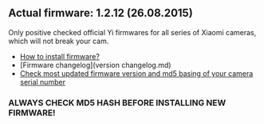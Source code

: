 ## Actual firmware: 1.2.12 (26.08.2015)

Only positive checked official Yi firmwares for all series of Xiaomi cameras, which will not break your cam.

 * [How to install firmware?](http://www.xiaoyi.com/home/guide-en.html)
 * [Firmware changelog](version changelog.md)
 * [Check most updated firmware version and md5 basing of your camera serial number](http://sportsapi.xiaoyi.com/firmware/download?serialNumber=Z23L507S0189776)



### ALWAYS CHECK MD5 HASH BEFORE INSTALLING NEW FIRMWARE!




